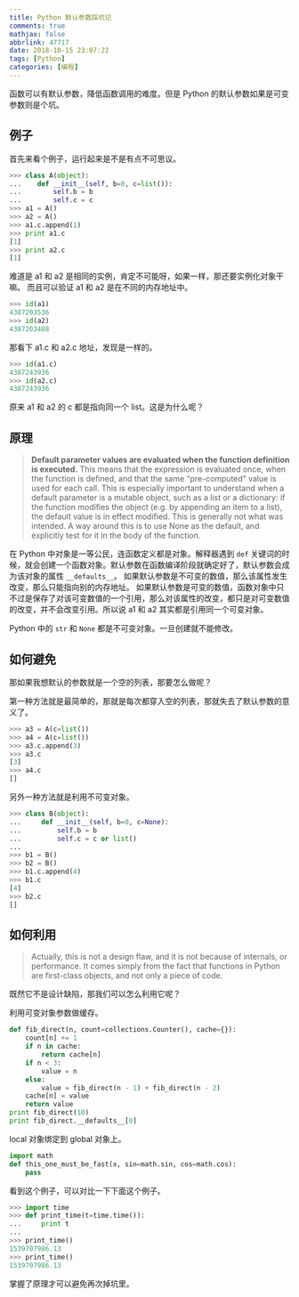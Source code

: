 ```yaml
---
title: Python 默认参数踩坑记
comments: true
mathjax: false
abbrlink: 47717
date: 2018-10-15 23:07:22
tags: [Python]
categories: [编程]
---
```


函数可以有默认参数，降低函数调用的难度。但是 Python 的默认参数如果是可变参数则是个坑。

<!--more-->

## 例子

首先来看个例子，运行起来是不是有点不可思议。

```python
>>> class A(object):
...    def __init__(self, b=0, c=list()):
...        self.b = b
...        self.c = c
>>> a1 = A()
>>> a2 = A()
>>> a1.c.append(1)
>>> print a1.c
[1]
>>> print a2.c
[1]
```

难道是 a1 和 a2 是相同的实例，肯定不可能呀，如果一样，那还要实例化对象干嘛。
而且可以验证 a1 和 a2 是在不同的内存地址中。

```python
>>> id(a1)
4387203536
>>> id(a2)
4387203408
```

那看下 a1.c 和 a2.c 地址，发现是一样的。

```python
>>> id(a1.c)
4387243936
>>> id(a2.c)
4387243936
```

原来 a1 和 a2 的 c 都是指向同一个 list。这是为什么呢？

## 原理

> **Default parameter values are evaluated when the function definition is executed.** This means that the expression is evaluated once, when the function is defined, and that the same “pre-computed” value is used for each call. This is especially important to understand when a default parameter is a mutable object, such as a list or a dictionary: if the function modifies the object (e.g. by appending an item to a list), the default value is in effect modified. This is generally not what was intended. A way around this is to use None as the default, and explicitly test for it in the body of the function.

在 Python 中对象是一等公民，连函数定义都是对象。解释器遇到 `def` 关键词的时候，就会创建一个函数对象。默认参数在函数编译阶段就确定好了，默认参数会成为该对象的属性 `__defaults__`。
如果默认参数是不可变的数值，那么该属性发生改变，那么只能指向别的内存地址。
如果默认参数是可变的数值，函数对象中只不过是保存了对该可变数值的一个引用，那么对该属性的改变，都只是对可变数值的改变，并不会改变引用。所以说 a1 和 a2 其实都是引用同一个可变对象。

Python 中的 `str` 和 `None` 都是不可变对象。一旦创建就不能修改。

## 如何避免

那如果我想默认的参数就是一个空的列表，那要怎么做呢？

第一种方法就是最简单的，那就是每次都穿入空的列表，那就失去了默认参数的意义了。

```python
>>> a3 = A(c=list())
>>> a4 = A(c=list())
>>> a3.c.append(3)
>>> a3.c
[3]
>>> a4.c
[]
```

另外一种方法就是利用不可变对象。

```python
>>> class B(object):
...     def __init__(self, b=0, c=None):
...         self.b = b
...         self.c = c or list()
...
>>> b1 = B()
>>> b2 = B()
>>> b1.c.append(4)
>>> b1.c
[4]
>>> b2.c
[]
```

## 如何利用

> Actually, this is not a design flaw, and it is not because of internals, or performance.
It comes simply from the fact that functions in Python are first-class objects, and not only a piece of code.

既然它不是设计缺陷，那我们可以怎么利用它呢？

利用可变对象参数做缓存。

```python
def fib_direct(n, count=collections.Counter(), cache={}):
    count[n] += 1
    if n in cache:
        return cache[n]
    if n < 3:
        value = n
    else:
        value = fib_direct(n - 1) + fib_direct(n - 2)
    cache[n] = value
    return value
print fib_direct(10)
print fib_direct.__defaults__[0]
```

local 对象绑定到 global 对象上。

```python
import math
def this_one_must_be_fast(x, sin=math.sin, cos=math.cos):
    pass
```

看到这个例子，可以对比一下下面这个例子。

```python
>>> import time
>>> def print_time(t=time.time()):
...     print t
...
>>> print_time()
1539707986.13
>>> print_time()
1539707986.13
```

掌握了原理才可以避免再次掉坑里。
